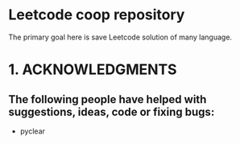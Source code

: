 # Leetcode coop repository
The primary goal here is save Leetcode solution of many language.


# 1. ACKNOWLEDGMENTS
The following people have helped with suggestions, ideas, code or fixing bugs:
----

+ pyclear
